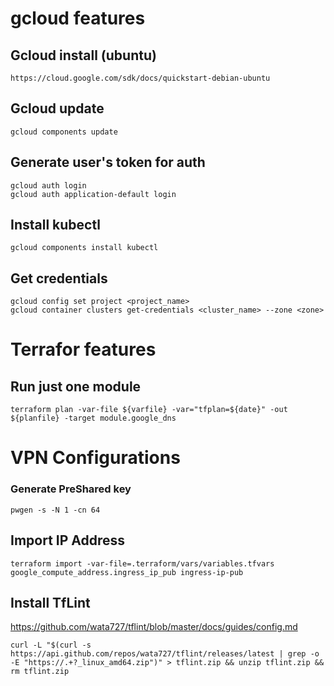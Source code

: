 # gcloud features

## Gcloud install (ubuntu)
```
https://cloud.google.com/sdk/docs/quickstart-debian-ubuntu
```

## Gcloud update
```
gcloud components update
```
## Generate user's token for auth
```
gcloud auth login
gcloud auth application-default login
```

## Install kubectl
```
gcloud components install kubectl
```

## Get credentials
```
gcloud config set project <project_name>
gcloud container clusters get-credentials <cluster_name> --zone <zone>
```

# Terrafor features
## Run just one module
```
terraform plan -var-file ${varfile} -var="tfplan=${date}" -out ${planfile} -target module.google_dns
```

# VPN Configurations
### Generate PreShared key 
```
pwgen -s -N 1 -cn 64
```
## Import IP Address 
```
terraform import -var-file=.terraform/vars/variables.tfvars google_compute_address.ingress_ip_pub ingress-ip-pub
```

## Install TfLint
https://github.com/wata727/tflint/blob/master/docs/guides/config.md
```
curl -L "$(curl -s https://api.github.com/repos/wata727/tflint/releases/latest | grep -o -E "https://.+?_linux_amd64.zip")" > tflint.zip && unzip tflint.zip && rm tflint.zip

```